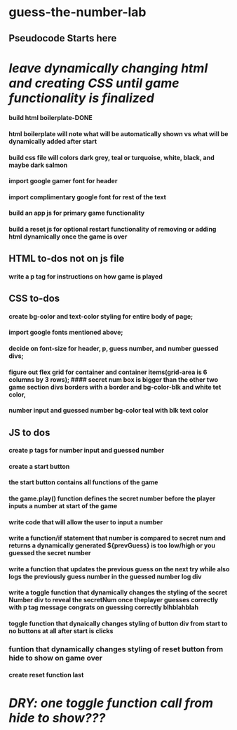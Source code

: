 # guess-the-number-lab
## Pseudocode Starts here

# *leave dynamically changing html and creating CSS until game functionality is finalized*

#### build html boilerplate-DONE
#### html boilerplate will note what will be automatically shown vs what will be dynamically added after start 
#### build css file will colors dark grey, teal or turquoise, white, black, and maybe dark salmon
#### import google gamer font for header
#### import complimentary google font for rest of the text
#### build an app js for primary game functionality
#### build a reset js for optional restart functionality of removing or adding html dynamically once the game is over


## HTML to-dos not on js file
#### write a p tag for instructions on how game is played

## CSS to-dos
#### create bg-color and text-color styling for entire body of page; 
#### import google fonts mentioned above; 
#### decide on font-size for header, p, guess number, and number guessed divs; 
#### figure out flex grid for container and container items(grid-area is 6 columns by 3 rows); #### secret num box is bigger than the other two game section divs borders with a border and bg-color-blk and white tet color, 
#### number input and guessed number bg-color teal with blk text color

## JS to dos
#### create p tags for number input and guessed number 
#### create a start button 
#### the start button contains all functions of the game
#### the game.play() function defines the secret number before the player inputs a number at start of the game
#### 
#### write code that will allow the user to input a number
#### write a function/if statement that number is compared to secret num and returns a dynamically generated ${prevGuess} is too low/high or you guessed the secret number
#### write a function that updates the previous guess on the next try while also logs the previously guess number in the guessed number log div
#### write a toggle function that dynamically changes the styling of the secret Number div to reveal the secretNum once theplayer guesses correctly with p tag message congrats on guessing correctly blhblahblah
#### toggle function that dynaically changes styling of button div from start to no buttons at all after start is clicks
### funtion that dynamically changes styling of reset button from hide to show on game over
#### create reset function last

# *DRY: one toggle function call from hide to show???*
